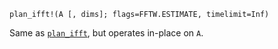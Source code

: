 ```
plan_ifft!(A [, dims]; flags=FFTW.ESTIMATE, timelimit=Inf)
```

Same as [`plan_ifft`](@ref), but operates in-place on `A`.
